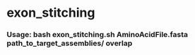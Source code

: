 # exon_stitching


### Usage: bash exon_stitching.sh AminoAcidFile.fasta  path_to_target_assemblies/  overlap







